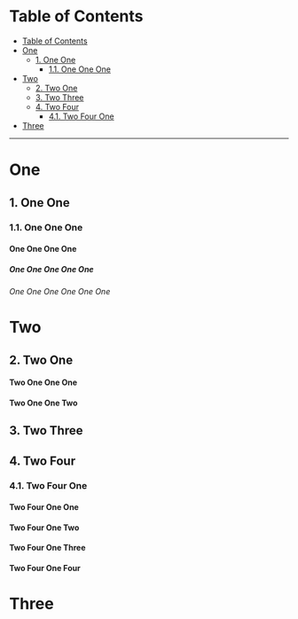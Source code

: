 <!-- !numberedheadings (minlevel=2) -->

# Table of Contents

<!-- !toc -->

* [Table of Contents](#table-of-contents)
* [One](#one)
  * [1\. One One](#1-one-one)
    * [1.1\. One One One](#1-1-one-one-one)
* [Two](#two)
  * [2\. Two One](#2-two-one)
  * [3\. Two Three](#3-two-three)
  * [4\. Two Four](#4-two-four)
    * [4.1\. Two Four One](#4-1-two-four-one)
* [Three](#three)

<!-- toc! -->

----

# One

## 1\. One One

### 1.1\. One One One

#### One One One One

##### One One One One One

###### One One One One One One

# Two

## 2\. Two One

#### Two One One One

#### Two One One Two

## 3\. Two Three

## 4\. Two Four

### 4.1\. Two Four One

#### Two Four One One

#### Two Four One Two

#### Two Four One Three

#### Two Four One Four

# Three

